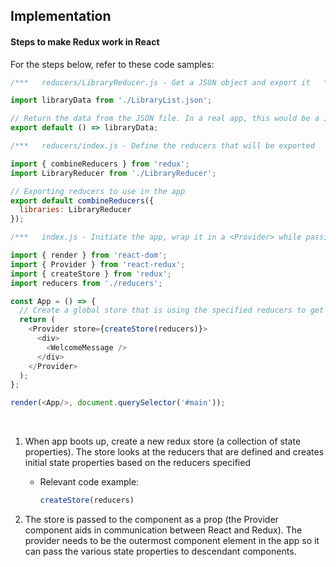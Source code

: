 ## Implementation

#### Steps to make Redux work in React

For the steps below, refer to these code samples:
```js
/***   reducers/LibraryReducer.js - Get a JSON object and export it   ***/

import libraryData from './LibraryList.json';

// Return the data from the JSON file. In a real app, this would be a JSON response from an API call.
export default () => libraryData;
```

```js
/***   reducers/index.js - Define the reducers that will be exported   ***/

import { combineReducers } from 'redux';
import LibraryReducer from './LibraryReducer';

// Exporting reducers to use in the app
export default combineReducers({
  libraries: LibraryReducer
});
```

```js
/***   index.js - Initiate the app, wrap it in a <Provider> while passing it a reference to a new store while defining the reducers to create initial state   ***/

import { render } from 'react-dom';
import { Provider } from 'react-redux';
import { createStore } from 'redux';
import reducers from './reducers';

const App = () => {
  // Create a global store that is using the specified reducers to get the state
  return (
    <Provider store={createStore(reducers)}>
      <div>
        <WelcomeMessage />
      </div>
    </Provider>
  );
};

render(<App/>, document.querySelector('#main'));
```

<br>    
    
1. When app boots up, create a new redux store (a collection of state properties).
   The store looks at the reducers that are defined and creates initial state properties based on the reducers specified
   * Relevant code example:
   
       ```js
       createStore(reducers)
       ```

2. The store is passed to the <Provider> component as a prop (the Provider component aids in communication between React and Redux).
  The provider needs to be the outermost component element in the app so it can pass the various state properties to descendant components.

<br>
